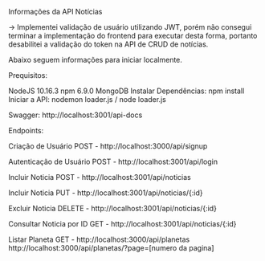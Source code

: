 Informações da API Notícias

-> Implementei validação de usuário utilizando JWT, porém não consegui terminar a implementação do frontend para executar desta forma, 
portanto desabilitei a validação do token na API de CRUD de notícias.

Abaixo seguem informações para iniciar localmente.

Prequisitos:

NodeJS 10.16.3
npm 6.9.0
MongoDB
Instalar Dependências: npm install
Iniciar a API: nodemon loader.js / node loader.js

Swagger: http://localhost:3001/api-docs

Endpoints:

Criação de Usuário POST - http://localhost:3000/api/signup

Autenticação de Usuário
POST - http://localhost:3001/api/login

Incluir Noticia
POST - http://localhost:3001/api/noticias

Incluir Noticia
PUT - http://localhost:3001/api/noticias/{:id}

Excluir Noticia
DELETE - http://localhost:3001/api/noticias/{:id}

Consultar Noticia por ID
GET - http://localhost:3001/api/noticias/{:id}

Listar Planeta
GET - http://localhost:3000/api/planetas
http://localhost:3000/api/planetas/?page=[numero da pagina]
